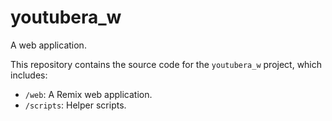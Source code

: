 # youtubera_w

A web application.

This repository contains the source code for the `youtubera_w` project, which includes:
- `/web`: A Remix web application.
- `/scripts`: Helper scripts.
